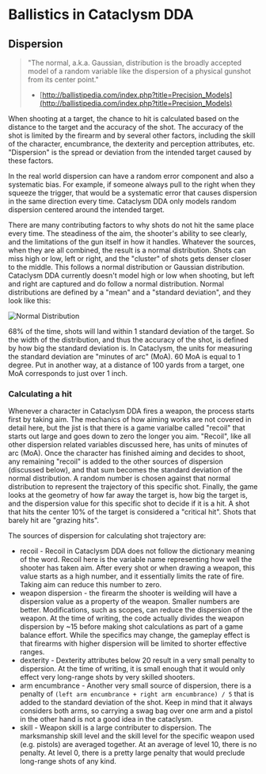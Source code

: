 # Ballistics in Cataclysm DDA

## Dispersion

> "The normal, a.k.a. Gaussian, distribution is the broadly accepted model of a random variable like the dispersion of a physical gunshot from its center point."
> - [http://ballistipedia.com/index.php?title=Precision_Models](http://ballistipedia.com/index.php?title=Precision_Models)

When shooting at a target, the chance to hit is calculated based on the distance to the target and the accuracy of the shot.  The accuracy of the shot is limited by the firearm and by several other factors, including the skill of the character, encumbrance, the dexterity and perception attributes, etc.  "Dispersion" is the spread or deviation from the intended target caused by these factors.

In the real world dispersion can have a random error component and also a systematic bias.  For example, if someone always pull to the right when they squeeze the trigger, that would be a systematic error that causes dispersion in the same direction every time.  Cataclysm DDA only models random dispersion centered around the intended target.

There are many contributing factors to why shots do not hit the same place every time.  The steadiness of the aim, the shooter's ability to see clearly, and the limitations of the gun itself in how it handles.  Whatever the sources, when they are all combined, the result is a normal distribution.  Shots can miss high or low, left or right, and the "cluster" of shots gets denser closer to the middle.  This follows a normal distribution or Gaussian distribution.  Cataclysm DDA currently doesn't model high or low when shooting, but left and right are captured and do follow a normal distribution.  Normal distributions are defined by a "mean" and a "standard deviation", and they look like this:

![Normal Distribution][nd]

68% of the time, shots will land within 1 standard deviation of the target.  So the width of the distribution, and thus the accuracy of the shot, is defined by how big the standard deviation is.  In Cataclysm, the units for measuring the standard deviation are "minutes of arc" (MoA).  60 MoA is equal to 1 degree.  Put in another way, at a distance of 100 yards from a target, one MoA corresponds to just over 1 inch.

### Calculating a hit

Whenever a character in Cataclysm DDA fires a weapon, the process starts first by taking aim.  The mechanics of how aiming works are not covered in detail here, but the jist is that there is a game varialbe called "recoil" that starts out large and goes down to zero the longer you aim.  "Recoil", like all other dispersion related variables discussed here, has units of minutes of arc (MoA).  Once the character has finished aiming and decides to shoot, any remaining "recoil" is added to the other sources of dispersion (discussed below), and that sum becomes the standard deviation of the normal distribution.  A random number is chosen against that normal distribution to represent the trajectory of this specific shot.  Finally, the game looks at the geometry of how far away the target is, how big the target is, and the dispersion value for this specific shot to decide if it is a hit.  A shot that hits the center 10% of the target is considered a "critical hit".  Shots that barely hit are "grazing hits".

The sources of dispersion for calculating shot trajectory are:

* recoil - Recoil in Cataclysm DDA does not follow the dictionary meaning of the word.  Recoil here is the variable name representing how well the shooter has taken aim.  After every shot or when drawing a weapon, this value starts as a high number, and it essentially limits the rate of fire.  Taking aim can reduce this number to zero.
* weapon dispersion - the firearm the shooter is weilding will have a dispersion value as a property of the weapon.  Smaller numbers are better.  Modifications, such as scopes, can reduce the dispersion of the weapon.  At the time of writing, the code actually divides the weapon dispersion by ~15 before making shot calculations as part of a game balance effort.  While the specifics may change, the gameplay effect is that firearms with higher dispersion will be limited to shorter effective ranges.
* dexterity - Dexterity attributes below 20 result in a very small penalty to dispersion.  At the time of writing, it is small enough that it would only effect very long-range shots by very skilled shooters.
* arm encumbrance - Another very small source of dispersion, there is a penalty of `(left arm encumbrance + right arm encumbrance) / 5` that is added to the standard deviation of the shot.  Keep in mind that it always considers both arms, so carrying a swag bag over one arm and a pistol in the other hand is not a good idea in the cataclysm.
* skill - Weapon skill is a large contributer to dispersion.  The marksmanship skill level and the skill level for the specific weapon used (e.g. pistols) are averaged together.  At an average of level 10, there is no penalty.  At level 0, there is a pretty large penalty that would preclude long-range shots of any kind.


[nd]: https://upload.wikimedia.org/wikipedia/commons/a/a9/Empirical_Rule.PNG "Dan Kernler [CC BY-SA 4.0 (https://creativecommons.org/licenses/by-sa/4.0)]"